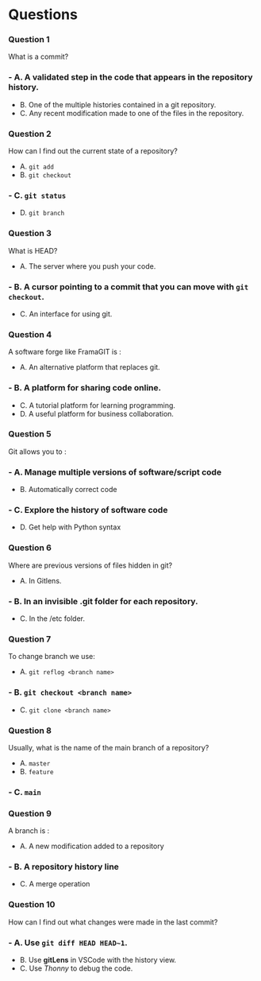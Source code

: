 # Questions

### Question 1

What is a commit?

### - A. A validated step in the code that appears in the repository history.
- B. One of the multiple histories contained in a git repository.
- C. Any recent modification made to one of the files in the repository.

### Question 2

How can I find out the current state of a repository?

- A. `git add`
- B. `git checkout`
### - C. `git status`
- D. `git branch`

### Question 3

What is HEAD?

- A. The server where you push your code.
### - B. A cursor pointing to a commit that you can move with `git checkout`.
- C. An interface for using git.

### Question 4

A software forge like FramaGIT is :

- A. An alternative platform that replaces git.
### - B. A platform for sharing code online.
- C. A tutorial platform for learning programming.
- D. A useful platform for business collaboration.

### Question 5

Git allows you to :

### - A. Manage multiple versions of software/script code
- B. Automatically correct code
### - C. Explore the history of software code
- D. Get help with Python syntax

### Question 6

Where are previous versions of files hidden in git?

- A. In Gitlens.
### - B. In an invisible .git folder for each repository.
- C. In the /etc folder.

### Question 7

To change branch we use:

- A. `git reflog <branch name>`
### - B. `git checkout <branch name>`
- C. `git clone <branch name>`

### Question 8

Usually, what is the name of the main branch of a repository?

- A. `master`
- B. `feature`
### - C. `main`

### Question 9

A branch is :

- A. A new modification added to a repository
### - B. A repository history line
- C. A merge operation

### Question 10

How can I find out what changes were made in the last commit?

### - A. Use `git diff HEAD HEAD~1`.
- B. Use **gitLens** in VSCode with the history view.
- C. Use _Thonny_ to debug the code.